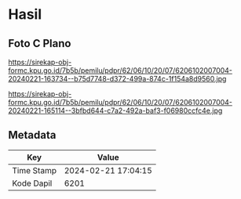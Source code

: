 # Hasil

## Foto C Plano

https://sirekap-obj-formc.kpu.go.id/7b5b/pemilu/pdpr/62/06/10/20/07/6206102007004-20240221-163734--b75d7748-d372-499a-874c-1f154a8d9560.jpg

https://sirekap-obj-formc.kpu.go.id/7b5b/pemilu/pdpr/62/06/10/20/07/6206102007004-20240221-165114--3bfbd644-c7a2-492a-baf3-f06980ccfc4e.jpg


## Metadata

| Key        | Value               |
| ---------- | ------------------- |
| Time Stamp | 2024-02-21 17:04:15 |
| Kode Dapil | 6201                |



